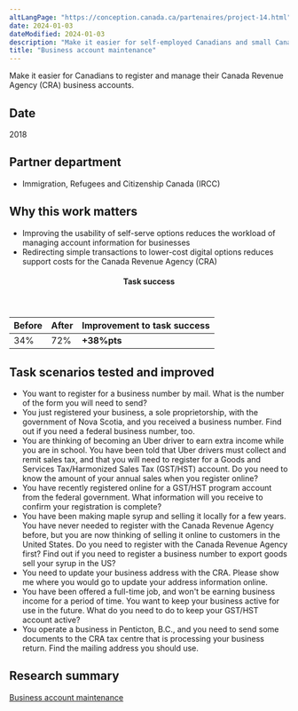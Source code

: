 ```yaml
---
altLangPage: "https://conception.canada.ca/partenaires/project-14.html"
date: 2024-01-03
dateModified: 2024-01-03
description: "Make it easier for self-employed Canadians and small Canadian businesses to find answers and resolve issues on Canada.ca. Date: March 2018"
title: "Business account maintenance"
---
```

<p>Make it easier for Canadians to register and manage their Canada Revenue Agency (CRA) business accounts.</p>
<h2>Date</h2>
<p>2018</p>
<h2>Partner department</h2>
<ul>
  <li>Immigration, Refugees and Citizenship Canada (IRCC)</li>
</ul>
<h2>Why this work matters</h2>
<ul>
  <li>Improving the usability of self-serve options reduces the workload of managing account information for businesses</li>
  <li>Redirecting simple transactions to lower-cost digital options reduces support costs for the Canada Revenue Agency (CRA) </li>
</ul>
<div class="row mrgn-tp-lg mrgn-bttm-lg">
  <div class="col-md-8">
    <div class="panel panel-success">
      <header class="panel-heading">
        <h4 class="panel-title text-center">Task success</h4>
      </header>
      <table class="table">
        <thead>
          <tr style="">
            <th scope="col" class="col-md-3">Before</th>
            <th scope="col" class="col-md-3">After</th>
            <th scope="col" class="col-md-6">Improvement to task success</th>
          </tr>
        </thead>
        <tbody>
          <tr>
            <td class="table-smnum">34%</td>
            <td class="table-smnum">72%</td>
            <td class="table-smnum"><span class="text-success"><strong>+38%pts</strong></span></td>
          </tr>
        </tbody>
      </table>
    </div>
  </div>
</div>
<h2>Task scenarios tested and improved</h2>
<ul class="lst-spcd">
  <li>You want to register for a business number by mail. What is the number of the form you will need to send?</li>
  <li>You just registered your business, a sole proprietorship, with the government of Nova Scotia, and you received a business number. Find out if you need a federal business number, too.</li>
  <li>You are thinking of becoming an Uber driver to earn extra income while you are in school. You have been told that Uber drivers must collect and remit sales tax, and that you will need to register for a Goods and Services Tax/Harmonized Sales Tax (GST/HST) account. Do you need to know the amount of your annual sales when you register online?</li>
  <li>You have recently registered online for a GST/HST program account from the federal government. What information will you receive to confirm your registration is complete?</li>
  <li>You have been making maple syrup and selling it locally for a few years. You have never needed to register with the Canada Revenue Agency before, but you are now thinking of selling it online to customers in the United States. Do you need to register with the Canada Revenue Agency first? Find out if you need to register a business number to export goods sell your syrup in the US?</li>
  <li>You need to update your business address with the CRA. Please show me where you would go to update your address information online.</li>
  <li>You have been offered a full-time job, and won't be earning business income for a period of time. You want to keep your business active for use in the future. What do you need to do to keep your GST/HST account active?</li>
  <li>You operate a business in Penticton, B.C., and you need to send some documents to the CRA tax centre that is processing your business return. Find the mailing address you should use.</li>
</ul>
<h2>Research summary</h2>
<p><a href="https://blog.canada.ca/research-summaries/business-account-research-summary.html">Business account maintenance</a></p>
